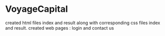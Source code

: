 # VoyageCapital
created html files index and result along with corresponding css files index and result.
created web pages : login and contact us
